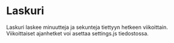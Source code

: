 # Laskuri

Laskuri laskee minuutteja ja sekunteja tiettyyn hetkeen viikoittain. Viikoittaiset ajanhetket voi asettaa settings.js tiedostossa.
